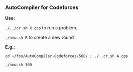 
### AutoCompiler for Codeforces

**Use:**

`./../cr.sh X.cpp` to run a problem.

`./new.sh R` to create a new round

**E.g.:**

`cd ~/foo/AutoCompiler-Codeforces/500/ ; ./..cr.sh A.cpp`

`./new.sh 500`
